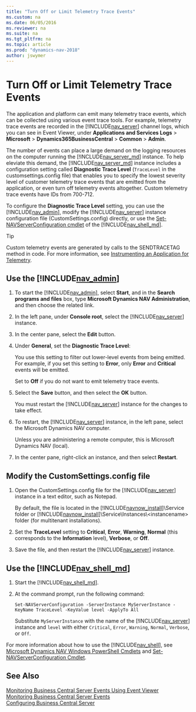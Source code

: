 ```yaml
---
title: "Turn Off or Limit Telemetry Trace Events"
ms.custom: na
ms.date: 06/05/2016
ms.reviewer: na
ms.suite: na
ms.tgt_pltfrm: na
ms.topic: article
ms.prod: "dynamics-nav-2018"
author: jswymer
---
```

# Turn Off or Limit Telemetry Trace Events
The application and platform can emit many telemetry trace events, which can be collected using various event trace tools. For example, telemetry trace events are recorded in the [!INCLUDE[nav_server](../developer/includes/nav_server_md.md)] channel logs, which you can see in Event Viewer, under **Applications and Services Logs** > **Microsoft** > **Dynamics365BusinessCentral** > **Common** > **Admin**. 

The number of events can place a large demand on the logging resources on the computer running the [!INCLUDE[nav_server_md](../developer/includes/nav_server_md.md)] instance. To help eleviate this demand, the [!INCLUDE[nav_server_md](../developer/includes/nav_server_md.md)] instance includes a configuration setting called **Diagnostic Trace Level** (`TraceLevel` in the customsettings.config file) that enables you to specify the lowest severity level of customer telemetry trace events that are emitted from the application, or even turn off telemetry events altogether. Custom telemetry trace events have IDs from  700-712. 
  
To configure the **Diagnostic Trace Level** setting, you can use the [!INCLUDE[nav_admin](../developer/includes/nav_admin_md.md)], modify the [!INCLUDE[nav_server](../developer/includes/nav_server_md.md)] instance configuration file \(CustomSettings.config\) directly, or use the [Set-NAVServerConfiguration cmdlet](https://docs.microsoft.com/en-us/powershell/module/microsoft.dynamics.nav.management/Set-NAVServerConfiguration) of the [!INCLUDE[nav_shell_md](../developer/includes/nav_shell_md.md)].

>[!TIP]
>Custom telemetry events are generated by calls to the SENDTRACETAG method in code. For more information, see [Instrumenting an Application for Telemetry](instrumenting-application-for-telemetry.md).

## Use the [!INCLUDE[nav_admin](../developer/includes/nav_admin_md.md)]   
  
1.  To start the [!INCLUDE[nav_admin](../developer/includes/nav_admin_md.md)], select **Start**, and in the **Search programs and files** box, type **Microsoft Dynamics NAV Administration**, and then choose the related link.  
  
2.  In the left pane, under **Console root**, select the [!INCLUDE[nav_server](../developer/includes/nav_server_md.md)] instance.  
  
3.  In the center pane, select the **Edit** button.  
  
4.  Under **General**, set the **Diagnostic Trace Level**: 

    You use this setting to filter out lower-level events from being emitted. For example, if you set this setting to **Error**, only **Error** and **Critical** events will be emitted.
    
    Set to **Off** if you do not want to emit telemetry trace events.
    
5.  Select the **Save** button, and then select the **OK** button.  
  
     You must restart the [!INCLUDE[nav_server](../developer/includes/nav_server_md.md)] instance for the changes to take effect.  
  
6.  To restart, the [!INCLUDE[nav_server](../developer/includes/nav_server_md.md)] instance, in the left pane, select the Microsoft Dynamics NAV computer.  
  
     Unless you are administering a remote computer, this is Microsoft Dynamics NAV \(local\).  
  
7.  In the center pane, right-click an instance, and then select **Restart**.  
  
## Modify the CustomSettings.config file  
  
1.  Open the CustomSettings.config file for the [!INCLUDE[nav_server](../developer/includes/nav_server_md.md)] instance in a text editor, such as Notepad.  
  
     By default, the file is located in the [!INCLUDE[navnow_install](../developer/includes/navnow_install_md.md)]\\Service folder or [!INCLUDE[navnow_install](../developer/includes/navnow_install_md.md)]\\Service\\Instances\\\<instancename> folder \(for multitenant installations\).  
  
2.  Set the **TraceLevel** setting to **Critical**, **Error**, **Warning**, **Normal** (this corresponds to the **Information** level), **Verbose**, or **Off**.  
  
3.  Save the file, and then restart the [!INCLUDE[nav_server](../developer/includes/nav_server_md.md)] instance.  


## Use the [!INCLUDE[nav_shell_md](../developer/includes/nav_shell_md.md)] 

1. Start the [!INCLUDE[nav_shell_md](../developer/includes/nav_shell_md.md)].
2. At the command prompt, run the following command:

    ```
    Set-NAVServerConfiguration -ServerInstance MyServerInstance -KeyName TraceLevel -KeyValue level -ApplyTo All
    ```
    Substitute `MyServerInstance` with the name of the [!INCLUDE[nav_server](../developer/includes/nav_server_md.md)] instance and `level` with either `Critical`, `Error`, `Warning`, `Normal`, `Verbose`, or `Off`.
    
For more information about how to use the [!INCLUDE[nav_shell](../developer/includes/nav_shell_md.md)], see [Microsoft Dynamics NAV Windows PowerShell Cmdlets](Microsoft-Dynamics-NAV-Windows-PowerShell-Cmdlets.md) and [Set-NAVServerConfiguration Cmdlet](https://go.microsoft.com/fwlink/?linkid=401394).

## See Also  
 [Monitoring Business Central Server Events Using Event Viewer](monitor-server-events-windows-event-log.md)   
 [Monitoring Business Central Server Events](monitor-server-events.md)   
 [Configuring Business Central Server](configure-server-instance.md#General)  